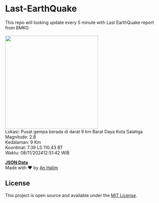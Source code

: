 # Last-EarthQuake
This repo will looking update every 5 minute with Last EarthQuake report from BMKG
<br>
<br>
<img src="https://static.bmkg.go.id/20241108125142.mmi.jpg" width="300"/>
<br>
Lokasi: Pusat gempa berada di darat 9 km Barat Daya Kota Salatiga <br>
Magnitude: 2.8 <br>
Kedalaman: 9 Km <br>
Koordinat: 7.39 LS 110.43 BT <br>
Waktu: 08/11/202412:51:42 WIB <br>

<a href="./data/data.json">**JSON Data**</a>
<br>
Made with ❤️ by <a href="https://github.com/an-halim">An Halim</a>
## License

This project is open source and available under the [MIT License](LICENSE).
